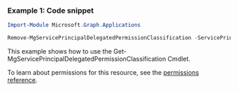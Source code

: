 ### Example 1: Code snippet

```powershellImport-Module Microsoft.Graph.Applications

Remove-MgServicePrincipalDelegatedPermissionClassification -ServicePrincipalId $servicePrincipalId -DelegatedPermissionClassificationId $delegatedPermissionClassificationId
```
This example shows how to use the Get-MgServicePrincipalDelegatedPermissionClassification Cmdlet.
To learn about permissions for this resource, see the [permissions reference](/graph/permissions-reference).

